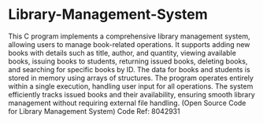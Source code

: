 # Library-Management-System

This C program implements a comprehensive library management system, allowing users to manage book-related operations. It supports adding new books with details such as title, author, and quantity, viewing available books, issuing books to students, returning issued books, deleting books, and searching for specific books by ID. The data for books and students is stored in memory using arrays of structures. The program operates entirely within a single execution, handling user input for all operations. The system efficiently tracks issued books and their availability, ensuring smooth library management without requiring external file handling.
(Open Source Code for Library Management System)
Code Ref: 8042931
